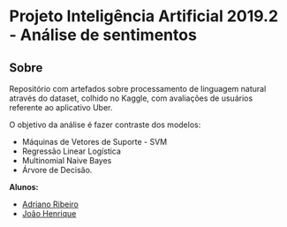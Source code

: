 # **Projeto Inteligência Artificial  2019.2 - Análise de sentimentos**

## Sobre

Repositório com artefados sobre processamento de linguagem natural através do dataset, colhido no Kaggle, com avaliações de usuários referente ao aplicativo Uber.

O objetivo da análise é fazer contraste dos modelos:
- Máquinas de Vetores de Suporte - SVM
- Regressão Linear Logística
- Multinomial Naive Bayes
- Árvore de Decisão.

 **Alunos:**

- [Adriano Ribeiro](https://github.com/adrianora)
- [João Henrique](https://github.com/joaohenriquedss)
